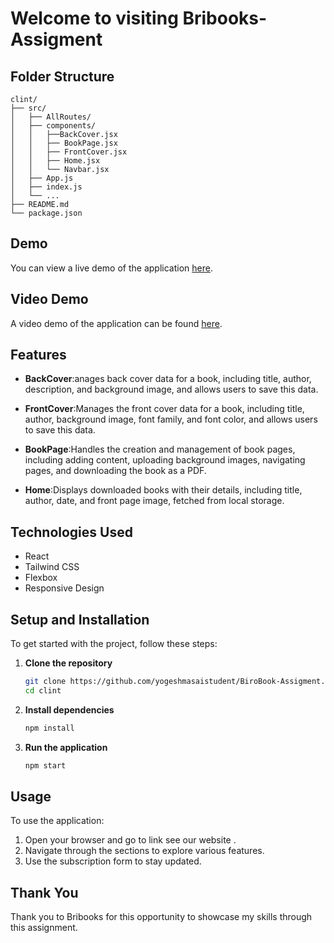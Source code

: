 # Welcome to visiting Bribooks-Assigment 


## Folder Structure
```plaintext
clint/
├── src/
│   ├── AllRoutes/ 
│   ├── components/
│   │   ├──BackCover.jsx
│   │   ├── BookPage.jsx
│   │   ├── FrontCover.jsx
│   │   ├── Home.jsx
│   │   └── Navbar.jsx
│   ├── App.js
│   ├── index.js
│   └── ...
├── README.md
└── package.json 
```

## Demo
You can view a live demo of the application [here](https://bri-books-um4x.vercel.app/).


## Video Demo
A video demo of the application can be found [here](https://drive.google.com/file/d/1nm3DmFxbXNS-H1Le9t7txisGvMFK9VuC/view?usp=sharing).

## Features

- **BackCover**:anages back cover data for a book, including title, author, description, and background image, and allows users to save this data.
  
- **FrontCover**:Manages the front cover data for a book, including title, author, background image, font family, and font color, and allows users to save this data.

- **BookPage**:Handles the creation and management of book pages, including adding content, uploading background images, navigating pages, and downloading the book as a PDF.
  
- **Home**:Displays downloaded books with their details, including title, author, date, and front page image, fetched from local storage.

## Technologies Used
- React
- Tailwind CSS
- Flexbox
- Responsive Design

## Setup and Installation
To get started with the project, follow these steps:

1. **Clone the repository**
    ```bash
    git clone https://github.com/yogeshmasaistudent/BiroBook-Assigment.git
    cd clint
    ```

2. **Install dependencies**
    ```bash
    npm install
    ```

3. **Run the application**
    ```bash
    npm start
    ```

## Usage
To use the application:

1. Open your browser and go to link see our website . 
2. Navigate through the sections to explore various features.
3. Use the subscription form to stay updated.

## Thank You
Thank you to Bribooks  for this opportunity to showcase my skills through this assignment.

